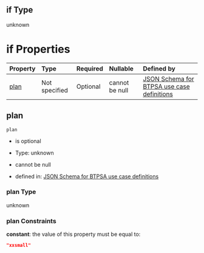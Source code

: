## if Type

unknown

# if Properties

| Property      | Type          | Required | Nullable       | Defined by                                                                                                                                                                                                                                  |
| :------------ | :------------ | :------- | :------------- | :------------------------------------------------------------------------------------------------------------------------------------------------------------------------------------------------------------------------------------------ |
| [plan](#plan) | Not specified | Optional | cannot be null | [JSON Schema for BTPSA use case definitions](btpsa-usecase-properties-services-items-allof-1-then-allof-87-then-allof-4-if-properties-plan.md "undefined#/properties/services/items/allOf/1/then/allOf/87/then/allOf/4/if/properties/plan") |

## plan



`plan`

*   is optional

*   Type: unknown

*   cannot be null

*   defined in: [JSON Schema for BTPSA use case definitions](btpsa-usecase-properties-services-items-allof-1-then-allof-87-then-allof-4-if-properties-plan.md "undefined#/properties/services/items/allOf/1/then/allOf/87/then/allOf/4/if/properties/plan")

### plan Type

unknown

### plan Constraints

**constant**: the value of this property must be equal to:

```json
"xxsmall"
```
